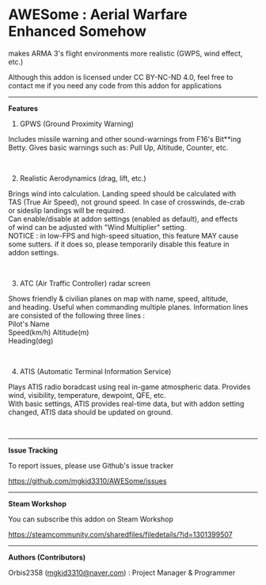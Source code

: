 # AWESome : Aerial Warfare Enhanced Somehow   

makes ARMA 3's flight environments more realistic (GWPS, wind effect,  
etc.)  

Although this addon is licensed under CC BY-NC-ND 4.0, feel free to  
contact me if you need any code from this addon for applications  

----

**Features**  

1. GPWS (Ground Proximity Warning)  

Includes missile warning and other sound-warnings from F16's Bit**ing  
Betty. Gives basic warnings such as: Pull Up, Altitude, Counter, etc.  

&nbsp;

2. Realistic Aerodynamics (drag, lift, etc.)  

Brings wind into calculation. Landing speed should be calculated with  
TAS (True Air Speed), not ground speed. In case of crosswinds, de-crab  
or sideslip landings will be required.  
Can enable/disable at addon settings (enabled as default), and effects  
of wind can be adjusted with "Wind Multiplier" setting.  
NOTICE : in low-FPS and high-speed situation, this feature MAY cause  
some sutters. if it does so, please temporarily disable this feature in  
addon settings.  

&nbsp;

3. ATC (Air Traffic Controller) radar screen  

Shows friendly & civilian planes on map with name, speed, altitude,  
and heading. Useful when commanding multiple planes. Information lines  
are consisted of the following three lines :  
Pilot's Name  
Speed(km/h) Altitude(m)  
Heading(deg)  

&nbsp;

4. ATIS (Automatic Terminal Information Service)  

Plays ATIS radio boradcast using real in-game atmospheric data. Provides  
wind, visibility, temperature, dewpoint, QFE, etc.  
With basic settings, ATIS provides real-time data, but with addon setting  
changed, ATIS data should be updated on ground.  

&nbsp;

----

**Issue Tracking**  

To report issues, please use Github's issue tracker  

https://github.com/mgkid3310/AWESome/issues  

----

**Steam Workshop**  

You can subscribe this addon on Steam Workshop  

https://steamcommunity.com/sharedfiles/filedetails/?id=1301399507

----

**Authors (Contributors)**  

Orbis2358 (mgkid3310@naver.com) : Project Manager & Programmer  
